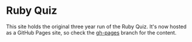 # Ruby Quiz

This site holds the original three year run of the Ruby Quiz.  It's now hosted as a GitHub Pages site, so check the [gh-pages](https://github.com/JEG2/rubyquiz.com/tree/gh-pages) branch for the content.

